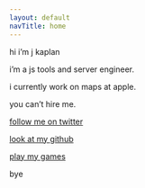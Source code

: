 ```yaml
---
layout: default
navTitle: home
---
```


hi i’m j kaplan

i’m a js tools and server engineer.

i currently work on maps at apple.

you can’t hire me.

[follow me on twitter](https://twitter.com/jkap)

[look at my github](https://github.com/jkap)

[play my games](https://jkap.itch.io)

bye
